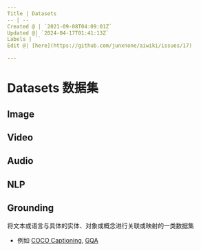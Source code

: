 ```yaml
---
Title | Datasets
-- | --
Created @ | `2021-09-08T04:09:01Z`
Updated @| `2024-04-17T01:41:13Z`
Labels | ``
Edit @| [here](https://github.com/junxnone/aiwiki/issues/17)

---
```

# Datasets 数据集

## Image

## Video

## Audio

## NLP

## Grounding 

将文本或语言与具体的实体、对象或概念进行关联或映射的一类数据集
- 例如 [COCO Captioning](https://cocodataset.org/#captions-2015), [GQA](https://cs.stanford.edu/people/dorarad/gqa/vis.html)
